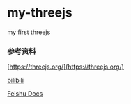 # my-threejs

my first threejs


### 参考资料

[https://threejs.org/](https://threejs.org/)

[bilibili](https://www.bilibili.com/video/BV1Zm421g7oi?spm_id_from=333.788.videopod.episodes&vd_source=5a027e6c387a0c88a9acbd01d833354a)


[Feishu Docs](https://bx2eq6ulg18.feishu.cn/docx/EtsodJe5loGKy2xa0iVcq49WnRb)

